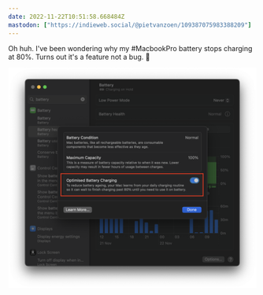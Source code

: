 ```yaml
---
date: 2022-11-22T10:51:58.668484Z
mastodon: ["https://indieweb.social/@pietvanzoen/109387075983388209"]
---
```

Oh huh. I've been wondering why my #MacbookPro battery stops charging at 80%. Turns out it's a feature not a bug. 🐛

![Screenshot showing macOS settings with an option to optimise battery charging](/media/Screenshot_2022-11-22_at_11.32.14.png)
